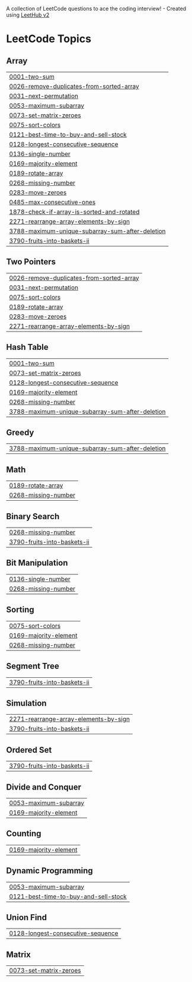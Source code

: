 A collection of LeetCode questions to ace the coding interview! - Created using [LeetHub v2](https://github.com/arunbhardwaj/LeetHub-2.0)
<!---LeetCode Topics Start-->
# LeetCode Topics
## Array
|  |
| ------- |
| [0001-two-sum](https://github.com/MonicaParichha/Leetcode/tree/master/0001-two-sum) |
| [0026-remove-duplicates-from-sorted-array](https://github.com/MonicaParichha/Leetcode/tree/master/0026-remove-duplicates-from-sorted-array) |
| [0031-next-permutation](https://github.com/MonicaParichha/Leetcode/tree/master/0031-next-permutation) |
| [0053-maximum-subarray](https://github.com/MonicaParichha/Leetcode/tree/master/0053-maximum-subarray) |
| [0073-set-matrix-zeroes](https://github.com/MonicaParichha/Leetcode/tree/master/0073-set-matrix-zeroes) |
| [0075-sort-colors](https://github.com/MonicaParichha/Leetcode/tree/master/0075-sort-colors) |
| [0121-best-time-to-buy-and-sell-stock](https://github.com/MonicaParichha/Leetcode/tree/master/0121-best-time-to-buy-and-sell-stock) |
| [0128-longest-consecutive-sequence](https://github.com/MonicaParichha/Leetcode/tree/master/0128-longest-consecutive-sequence) |
| [0136-single-number](https://github.com/MonicaParichha/Leetcode/tree/master/0136-single-number) |
| [0169-majority-element](https://github.com/MonicaParichha/Leetcode/tree/master/0169-majority-element) |
| [0189-rotate-array](https://github.com/MonicaParichha/Leetcode/tree/master/0189-rotate-array) |
| [0268-missing-number](https://github.com/MonicaParichha/Leetcode/tree/master/0268-missing-number) |
| [0283-move-zeroes](https://github.com/MonicaParichha/Leetcode/tree/master/0283-move-zeroes) |
| [0485-max-consecutive-ones](https://github.com/MonicaParichha/Leetcode/tree/master/0485-max-consecutive-ones) |
| [1878-check-if-array-is-sorted-and-rotated](https://github.com/MonicaParichha/Leetcode/tree/master/1878-check-if-array-is-sorted-and-rotated) |
| [2271-rearrange-array-elements-by-sign](https://github.com/MonicaParichha/Leetcode/tree/master/2271-rearrange-array-elements-by-sign) |
| [3788-maximum-unique-subarray-sum-after-deletion](https://github.com/MonicaParichha/Leetcode/tree/master/3788-maximum-unique-subarray-sum-after-deletion) |
| [3790-fruits-into-baskets-ii](https://github.com/MonicaParichha/Leetcode/tree/master/3790-fruits-into-baskets-ii) |
## Two Pointers
|  |
| ------- |
| [0026-remove-duplicates-from-sorted-array](https://github.com/MonicaParichha/Leetcode/tree/master/0026-remove-duplicates-from-sorted-array) |
| [0031-next-permutation](https://github.com/MonicaParichha/Leetcode/tree/master/0031-next-permutation) |
| [0075-sort-colors](https://github.com/MonicaParichha/Leetcode/tree/master/0075-sort-colors) |
| [0189-rotate-array](https://github.com/MonicaParichha/Leetcode/tree/master/0189-rotate-array) |
| [0283-move-zeroes](https://github.com/MonicaParichha/Leetcode/tree/master/0283-move-zeroes) |
| [2271-rearrange-array-elements-by-sign](https://github.com/MonicaParichha/Leetcode/tree/master/2271-rearrange-array-elements-by-sign) |
## Hash Table
|  |
| ------- |
| [0001-two-sum](https://github.com/MonicaParichha/Leetcode/tree/master/0001-two-sum) |
| [0073-set-matrix-zeroes](https://github.com/MonicaParichha/Leetcode/tree/master/0073-set-matrix-zeroes) |
| [0128-longest-consecutive-sequence](https://github.com/MonicaParichha/Leetcode/tree/master/0128-longest-consecutive-sequence) |
| [0169-majority-element](https://github.com/MonicaParichha/Leetcode/tree/master/0169-majority-element) |
| [0268-missing-number](https://github.com/MonicaParichha/Leetcode/tree/master/0268-missing-number) |
| [3788-maximum-unique-subarray-sum-after-deletion](https://github.com/MonicaParichha/Leetcode/tree/master/3788-maximum-unique-subarray-sum-after-deletion) |
## Greedy
|  |
| ------- |
| [3788-maximum-unique-subarray-sum-after-deletion](https://github.com/MonicaParichha/Leetcode/tree/master/3788-maximum-unique-subarray-sum-after-deletion) |
## Math
|  |
| ------- |
| [0189-rotate-array](https://github.com/MonicaParichha/Leetcode/tree/master/0189-rotate-array) |
| [0268-missing-number](https://github.com/MonicaParichha/Leetcode/tree/master/0268-missing-number) |
## Binary Search
|  |
| ------- |
| [0268-missing-number](https://github.com/MonicaParichha/Leetcode/tree/master/0268-missing-number) |
| [3790-fruits-into-baskets-ii](https://github.com/MonicaParichha/Leetcode/tree/master/3790-fruits-into-baskets-ii) |
## Bit Manipulation
|  |
| ------- |
| [0136-single-number](https://github.com/MonicaParichha/Leetcode/tree/master/0136-single-number) |
| [0268-missing-number](https://github.com/MonicaParichha/Leetcode/tree/master/0268-missing-number) |
## Sorting
|  |
| ------- |
| [0075-sort-colors](https://github.com/MonicaParichha/Leetcode/tree/master/0075-sort-colors) |
| [0169-majority-element](https://github.com/MonicaParichha/Leetcode/tree/master/0169-majority-element) |
| [0268-missing-number](https://github.com/MonicaParichha/Leetcode/tree/master/0268-missing-number) |
## Segment Tree
|  |
| ------- |
| [3790-fruits-into-baskets-ii](https://github.com/MonicaParichha/Leetcode/tree/master/3790-fruits-into-baskets-ii) |
## Simulation
|  |
| ------- |
| [2271-rearrange-array-elements-by-sign](https://github.com/MonicaParichha/Leetcode/tree/master/2271-rearrange-array-elements-by-sign) |
| [3790-fruits-into-baskets-ii](https://github.com/MonicaParichha/Leetcode/tree/master/3790-fruits-into-baskets-ii) |
## Ordered Set
|  |
| ------- |
| [3790-fruits-into-baskets-ii](https://github.com/MonicaParichha/Leetcode/tree/master/3790-fruits-into-baskets-ii) |
## Divide and Conquer
|  |
| ------- |
| [0053-maximum-subarray](https://github.com/MonicaParichha/Leetcode/tree/master/0053-maximum-subarray) |
| [0169-majority-element](https://github.com/MonicaParichha/Leetcode/tree/master/0169-majority-element) |
## Counting
|  |
| ------- |
| [0169-majority-element](https://github.com/MonicaParichha/Leetcode/tree/master/0169-majority-element) |
## Dynamic Programming
|  |
| ------- |
| [0053-maximum-subarray](https://github.com/MonicaParichha/Leetcode/tree/master/0053-maximum-subarray) |
| [0121-best-time-to-buy-and-sell-stock](https://github.com/MonicaParichha/Leetcode/tree/master/0121-best-time-to-buy-and-sell-stock) |
## Union Find
|  |
| ------- |
| [0128-longest-consecutive-sequence](https://github.com/MonicaParichha/Leetcode/tree/master/0128-longest-consecutive-sequence) |
## Matrix
|  |
| ------- |
| [0073-set-matrix-zeroes](https://github.com/MonicaParichha/Leetcode/tree/master/0073-set-matrix-zeroes) |
<!---LeetCode Topics End-->